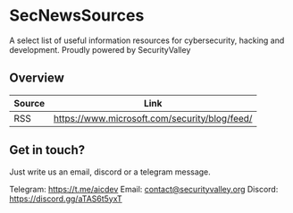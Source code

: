# SecNewsSources

A select list of useful information resources for cybersecurity, hacking and development. Proudly powered by SecurityValley

## Overview

|Source | Link |
|---	|---	|
| RSS   | https://www.microsoft.com/security/blog/feed/ |



## Get in touch?

Just write us an email, discord or a telegram message.

Telegram: <https://t.me/aicdev>
Email: <contact@securityvalley.org>
Discord: <https://discord.gg/aTAS6t5yxT>